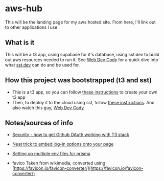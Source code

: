 # aws-hub

This will be the landing page for my aws hosted site. From here, I'll link out to other applications I use

## What is it

This will be a t3 app, using supabase for it's database, using sst.dev to build out aws resources needed to run it. See [Web Dev Cody](https://youtu.be/Szr5SNFBT3g) for a quick dive into what [sst.dev](https://sst.dev) can do and be used for.

## How this project was bootstrapped (t3 and sst)

* This is a t3 app, so you can follow [these instructions](https://create.t3.gg) to create your own t3 app
* Then, to deploy it to the cloud using sst, follow [these instructions](https://docs.sst.dev/start/nextjs). And also watch this guy, [Web Dev Cody](https://youtu.be/Szr5SNFBT3g)

## Notes/sources of info

* [Security - how to get Github OAuth working with T3 stack](https://www.youtube.com/watch?v=J1gzN1SAhyM)
* [Neat trick to embed log-in options onto your page](https://youtu.be/AbUVY16P4Ys)

* [Setting up multiple env files for prisma](https://www.prisma.io/docs/guides/development-environment/environment-variables/using-multiple-env-files)

* favico
Taken from wikimedia, converted using
[https://favicon.io/favicon-converter/](https://favicon.io/favicon-converter/)
